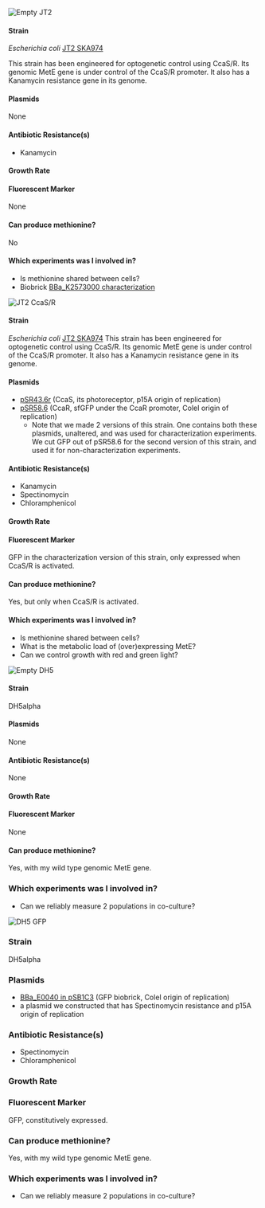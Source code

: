 ![Empty JT2](http://2018.igem.org/wiki/images/5/56/T--Waterloo--MeetMicro_JT2.png)
#### Strain 
_Escherichia coli_ [JT2 SKA974](https://www.addgene.org/80403/) 

This strain has been engineered for optogenetic control using CcaS/R. Its genomic MetE gene is under control of the CcaS/R promoter. It also has a Kanamycin resistance gene in its genome. 

#### Plasmids 
None

#### Antibiotic Resistance(s)
- Kanamycin

#### Growth Rate 

#### Fluorescent Marker 
None

#### Can produce methionine? 
No 

#### Which experiments was I involved in? 
- Is methionine shared between cells? 
- Biobrick [BBa_K2573000 characterization](http://parts.igem.org/Part:BBa_K2573000) 


![JT2 CcaS/R](http://2018.igem.org/wiki/images/a/a9/T--Waterloo--MeetMicro_JT2CcaSR.png) 
#### Strain 
_Escherichia coli_ [JT2 SKA974](https://www.addgene.org/80403/) 
This strain has been engineered for optogenetic control using CcaS/R. Its genomic MetE gene is under control of the CcaS/R promoter. It also has a Kanamycin resistance gene in its genome. 
#### Plasmids
- [pSR43.6r](https://www.addgene.org/63197/) (CcaS, its photoreceptor, p15A origin of replication)
- [pSR58.6](https://www.addgene.org/63176/) (CcaR, sfGFP under the CcaR promoter, ColeI origin of replication)
  - Note that we made 2 versions of this strain. One contains both these plasmids, unaltered, and was used for characterization experiments. We cut GFP out of pSR58.6 for the second version of this strain, and used it for non-characterization experiments.   

#### Antibiotic Resistance(s)
- Kanamycin
- Spectinomycin
- Chloramphenicol 

#### Growth Rate 

#### Fluorescent Marker 
GFP in the characterization version of this strain, only expressed when CcaS/R is activated.

#### Can produce methionine? 
Yes, but only when CcaS/R is activated. 

#### Which experiments was I involved in? 
- Is methionine shared between cells? 
- What is the metabolic load of (over)expressing MetE?
- Can we control growth with red and green light? 

![Empty DH5](http://2018.igem.org/wiki/images/9/92/T--Waterloo--MeetMicro_dh5.png) 
#### Strain 
DH5alpha 

#### Plasmids
None

#### Antibiotic Resistance(s)
None

#### Growth Rate 

#### Fluorescent Marker 
None

#### Can produce methionine? 
Yes, with my wild type genomic MetE gene. 

### Which experiments was I involved in? 
- Can we reliably measure 2 populations in co-culture?


![DH5 GFP]()
### Strain 
DH5alpha

### Plasmids
- [BBa_E0040 in pSB1C3](http://parts.igem.org/Part:BBa_E0040) (GFP biobrick, ColeI origin of replication)
- a plasmid we constructed that has Spectinomycin resistance and p15A origin of replication

### Antibiotic Resistance(s)
- Spectinomycin
- Chloramphenicol 

### Growth Rate 

### Fluorescent Marker 
GFP, constitutively expressed. 

### Can produce methionine? 
Yes, with my wild type genomic MetE gene. 

### Which experiments was I involved in? 
- Can we reliably measure 2 populations in co-culture?
